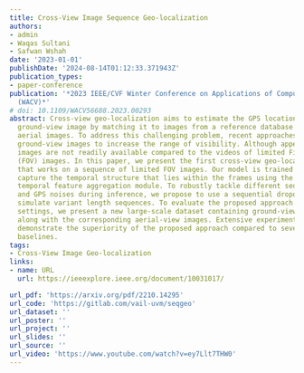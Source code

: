 ```yaml
---
title: Cross-View Image Sequence Geo-localization
authors:
- admin
- Waqas Sultani
- Safwan Wshah
date: '2023-01-01'
publishDate: '2024-08-14T01:12:33.371943Z'
publication_types:
- paper-conference
publication: '*2023 IEEE/CVF Winter Conference on Applications of Computer Vision
  (WACV)*'
# doi: 10.1109/WACV56688.2023.00293
abstract: Cross-view geo-localization aims to estimate the GPS location of a query
  ground-view image by matching it to images from a reference database of geo-tagged
  aerial images. To address this challenging problem, recent approaches use panoramic
  ground-view images to increase the range of visibility. Although appealing, panoramic
  images are not readily available compared to the videos of limited FieldOf-View
  (FOV) images. In this paper, we present the first cross-view geo-localization method
  that works on a sequence of limited FOV images. Our model is trained endto-end to
  capture the temporal structure that lies within the frames using the attention-based
  temporal feature aggregation module. To robustly tackle different sequences length
  and GPS noises during inference, we propose to use a sequential dropout scheme to
  simulate variant length sequences. To evaluate the proposed approach in realistic
  settings, we present a new large-scale dataset containing ground-view sequences
  along with the corresponding aerial-view images. Extensive experiments and comparisons
  demonstrate the superiority of the proposed approach compared to several competitive
  baselines.
tags:
- Cross-View Image Geo-localization
links:
- name: URL
  url: https://ieeexplore.ieee.org/document/10031017/

url_pdf: 'https://arxiv.org/pdf/2210.14295'
url_code: 'https://gitlab.com/vail-uvm/seqgeo'
url_dataset: ''
url_poster: ''
url_project: ''
url_slides: ''
url_source: ''
url_video: 'https://www.youtube.com/watch?v=ey7Llt7THW0'
---
```

